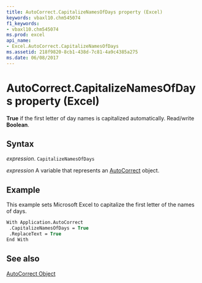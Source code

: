 ```yaml
---
title: AutoCorrect.CapitalizeNamesOfDays property (Excel)
keywords: vbaxl10.chm545074
f1_keywords:
- vbaxl10.chm545074
ms.prod: excel
api_name:
- Excel.AutoCorrect.CapitalizeNamesOfDays
ms.assetid: 218f9820-8cb1-438d-7c81-4a9c4385a275
ms.date: 06/08/2017
---
```



# AutoCorrect.CapitalizeNamesOfDays property (Excel)

 **True** if the first letter of day names is capitalized automatically. Read/write **Boolean**.


## Syntax

 _expression_. `CapitalizeNamesOfDays`

 _expression_ A variable that represents an [AutoCorrect](Excel.AutoCorrect-graph-property.md) object.


## Example

This example sets Microsoft Excel to capitalize the first letter of the names of days.


```vb
With Application.AutoCorrect 
 .CapitalizeNamesOfDays = True 
 .ReplaceText = True 
End With
```


## See also


[AutoCorrect Object](Excel.AutoCorrect(object).md)

